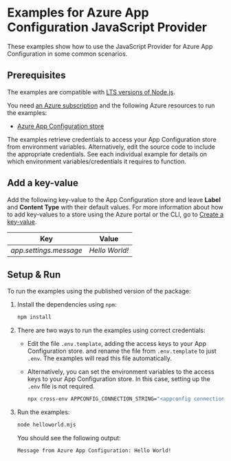 # Examples for Azure App Configuration JavaScript Provider

These examples show how to use the JavaScript Provider for Azure App Configuration in some common scenarios.

## Prerequisites

The examples are compatible with [LTS versions of Node.js](https://github.com/nodejs/release#release-schedule).

You need [an Azure subscription](https://azure.microsoft.com/free/) and the following Azure resources to run the examples:

- [Azure App Configuration store](https://learn.microsoft.com/en-us/azure/azure-app-configuration/quickstart-azure-app-configuration-create?tabs=azure-portal)

The examples retrieve credentials to access your App Configuration store from environment variables.
Alternatively, edit the source code to include the appropriate credentials.
See each individual example for details on which environment variables/credentials it requires to function.

## Add a key-value
Add the following key-value to the App Configuration store and leave **Label** and **Content Type** with their default values. For more information about how to add key-values to a store using the Azure portal or the CLI, go to [Create a key-value](./quickstart-azure-app-configuration-create.md#create-a-key-value).

| Key                    | Value          |
|------------------------|----------------|
| *app.settings.message* | *Hello World!* |

## Setup & Run

To run the examples using the published version of the package:

1. Install the dependencies using `npm`:

    ```bash
    npm install
    ```

2. There are two ways to run the examples using correct credentials:

    - Edit the file `.env.template`, adding the access keys to your App Configuration store. and rename the file from `.env.template` to just `.env`. The examples will read this file automatically.

    - Alternatively, you can set the environment variables to the access keys to your App Configuration store. In this case, setting up the `.env` file is not required. 
        ```bash
        npx cross-env APPCONFIG_CONNECTION_STRING="<appconfig connection string>" 
        ```
    
3. Run the examples:
    ```bash
    node helloworld.mjs
    ```
    You should see the following output:
    ```Output
    Message from Azure App Configuration: Hello World!
    ```
